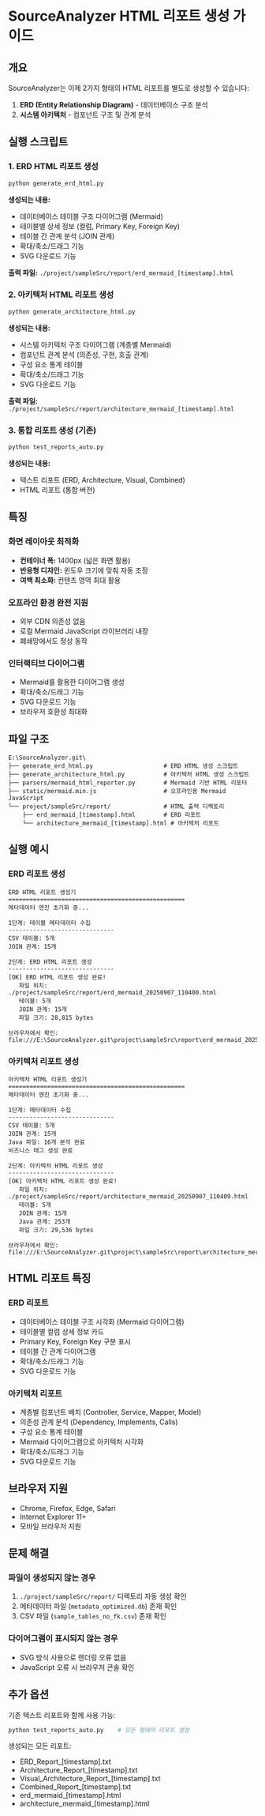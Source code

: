 # SourceAnalyzer HTML 리포트 생성 가이드

## 개요
SourceAnalyzer는 이제 2가지 형태의 HTML 리포트를 별도로 생성할 수 있습니다:
1. **ERD (Entity Relationship Diagram)** - 데이터베이스 구조 분석
2. **시스템 아키텍처** - 컴포넌트 구조 및 관계 분석

## 실행 스크립트

### 1. ERD HTML 리포트 생성
```bash
python generate_erd_html.py
```

**생성되는 내용:**
- 데이터베이스 테이블 구조 다이어그램 (Mermaid)
- 테이블별 상세 정보 (컬럼, Primary Key, Foreign Key)
- 테이블 간 관계 분석 (JOIN 관계)
- 확대/축소/드래그 기능
- SVG 다운로드 기능

**출력 파일:** `./project/sampleSrc/report/erd_mermaid_[timestamp].html`

### 2. 아키텍처 HTML 리포트 생성
```bash
python generate_architecture_html.py
```

**생성되는 내용:**
- 시스템 아키텍처 구조 다이어그램 (계층별 Mermaid)
- 컴포넌트 관계 분석 (의존성, 구현, 호출 관계)
- 구성 요소 통계 테이블
- 확대/축소/드래그 기능
- SVG 다운로드 기능

**출력 파일:** `./project/sampleSrc/report/architecture_mermaid_[timestamp].html`

### 3. 통합 리포트 생성 (기존)
```bash
python test_reports_auto.py
```

**생성되는 내용:**
- 텍스트 리포트 (ERD, Architecture, Visual, Combined)
- HTML 리포트 (통합 버전)

## 특징

### 화면 레이아웃 최적화
- **컨테이너 폭:** 1400px (넓은 화면 활용)
- **반응형 디자인:** 윈도우 크기에 맞춰 자동 조정
- **여백 최소화:** 컨텐츠 영역 최대 활용

### 오프라인 환경 완전 지원
- 외부 CDN 의존성 없음
- 로컬 Mermaid JavaScript 라이브러리 내장
- 폐쇄망에서도 정상 동작

### 인터랙티브 다이어그램
- Mermaid를 활용한 다이어그램 생성
- 확대/축소/드래그 기능
- SVG 다운로드 기능
- 브라우저 호환성 최대화

## 파일 구조
```
E:\SourceAnalyzer.git\
├── generate_erd_html.py                    # ERD HTML 생성 스크립트
├── generate_architecture_html.py           # 아키텍처 HTML 생성 스크립트
├── parsers/mermaid_html_reporter.py        # Mermaid 기반 HTML 리포터
├── static/mermaid.min.js                   # 오프라인용 Mermaid JavaScript
└── project/sampleSrc/report/               # HTML 출력 디렉토리
    ├── erd_mermaid_[timestamp].html        # ERD 리포트
    └── architecture_mermaid_[timestamp].html # 아키텍처 리포트
```

## 실행 예시

### ERD 리포트 생성
```
ERD HTML 리포트 생성기
==================================================
메타데이터 엔진 초기화 중...

1단계: 테이블 메타데이터 수집
------------------------------
CSV 테이블: 5개
JOIN 관계: 15개

2단계: ERD HTML 리포트 생성
------------------------------
[OK] ERD HTML 리포트 생성 완료!
   파일 위치: ./project/sampleSrc/report/erd_mermaid_20250907_110400.html
   테이블: 5개
   JOIN 관계: 15개
   파일 크기: 28,815 bytes

브라우저에서 확인: file:///E:\SourceAnalyzer.git\project\sampleSrc\report\erd_mermaid_20250907_110400.html
```

### 아키텍처 리포트 생성
```
아키텍처 HTML 리포트 생성기
==================================================
메타데이터 엔진 초기화 중...

1단계: 메타데이터 수집
------------------------------
CSV 테이블: 5개
JOIN 관계: 15개
Java 파일: 16개 분석 완료
비즈니스 태그 생성 완료

2단계: 아키텍처 HTML 리포트 생성
------------------------------
[OK] 아키텍처 HTML 리포트 생성 완료!
   파일 위치: ./project/sampleSrc/report/architecture_mermaid_20250907_110409.html
   테이블: 5개
   JOIN 관계: 15개
   Java 관계: 253개
   파일 크기: 29,536 bytes

브라우저에서 확인: file:///E:\SourceAnalyzer.git\project\sampleSrc\report\architecture_mermaid_20250907_110409.html
```

## HTML 리포트 특징

### ERD 리포트
- 데이터베이스 테이블 구조 시각화 (Mermaid 다이어그램)
- 테이블별 컬럼 상세 정보 카드
- Primary Key, Foreign Key 구분 표시
- 테이블 간 관계 다이어그램
- 확대/축소/드래그 기능
- SVG 다운로드 기능

### 아키텍처 리포트  
- 계층별 컴포넌트 배치 (Controller, Service, Mapper, Model)
- 의존성 관계 분석 (Dependency, Implements, Calls)
- 구성 요소 통계 테이블
- Mermaid 다이어그램으로 아키텍처 시각화
- 확대/축소/드래그 기능
- SVG 다운로드 기능

## 브라우저 지원
- Chrome, Firefox, Edge, Safari
- Internet Explorer 11+
- 모바일 브라우저 지원

## 문제 해결

### 파일이 생성되지 않는 경우
1. `./project/sampleSrc/report/` 디렉토리 자동 생성 확인
2. 메타데이터 파일 (`metadata_optimized.db`) 존재 확인
3. CSV 파일 (`sample_tables_no_fk.csv`) 존재 확인

### 다이어그램이 표시되지 않는 경우
- SVG 방식 사용으로 렌더링 오류 없음
- JavaScript 오류 시 브라우저 콘솔 확인

## 추가 옵션
기존 텍스트 리포트와 함께 사용 가능:
```bash
python test_reports_auto.py    # 모든 형태의 리포트 생성
```

생성되는 모든 리포트:
- ERD_Report_[timestamp].txt
- Architecture_Report_[timestamp].txt  
- Visual_Architecture_Report_[timestamp].txt
- Combined_Report_[timestamp].txt
- erd_mermaid_[timestamp].html
- architecture_mermaid_[timestamp].html